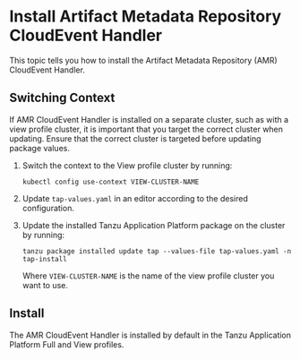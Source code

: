 # Install Artifact Metadata Repository CloudEvent Handler

This topic tells you how to install the Artifact Metadata Repository (AMR) CloudEvent Handler.

## <a id='switch-context'></a>Switching Context

If AMR CloudEvent Handler is installed on a separate cluster, such as with a view profile cluster,
it is important that you target the correct cluster when updating. Ensure that the correct cluster
is targeted before updating package values.

1. Switch the context to the View profile cluster by running:

   ```console
   kubectl config use-context VIEW-CLUSTER-NAME
   ```

2. Update `tap-values.yaml` in an editor according to the desired configuration.

3. Update the installed Tanzu Application Platform package on the cluster by running:

   ```console
   tanzu package installed update tap --values-file tap-values.yaml -n tap-install
   ```

   Where `VIEW-CLUSTER-NAME` is the name of the view profile cluster you want to use.

## <a id='install'></a> Install

The AMR CloudEvent Handler is installed by default in the Tanzu Application Platform Full and View
profiles.
